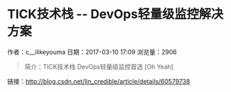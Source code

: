 # TICK技术栈 -- DevOps轻量级监控解决方案
作者：c__ilikeyouma
日期：2017-03-10 17:09
浏览量：2906
> 简介：TICK技术栈  DevOps轻量级监控首选 [Oh Yeah]

 链接：http://blog.csdn.net/lin_credible/article/details/60579738
